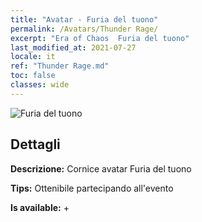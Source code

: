 ```yaml
---
title: "Avatar - Furia del tuono"
permalink: /Avatars/Thunder Rage/
excerpt: "Era of Chaos  Furia del tuono"
last_modified_at: 2021-07-27
locale: it
ref: "Thunder Rage.md"
toc: false
classes: wide
---
```

 ![Furia del tuono](/images/a/avatarFrame_57.png)

## Dettagli

 **Descrizione:** Cornice avatar Furia del tuono 

 **Tips:** Ottenibile partecipando all'evento 

 **Is available:**  + 

